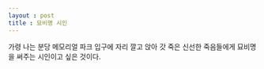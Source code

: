 ```yaml
---
layout : post
title : 묘비명 시인
---
```

가령 나는 분당 메모리얼 파크 입구에 자리 깔고 앉아
갓 죽은 신선한 죽음들에게 묘비명을 써주는 시인이고 싶은 것이다.

